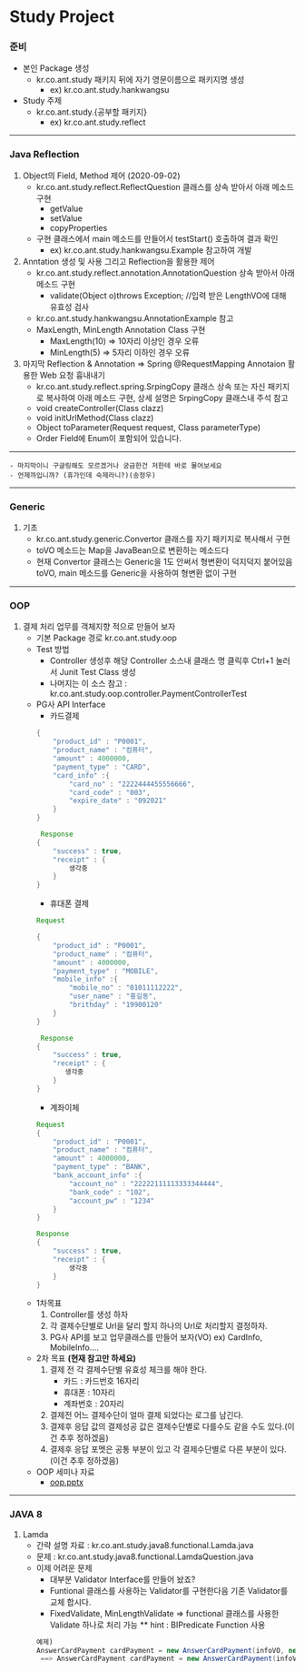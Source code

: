 # Study Project

### 준비

 - 본인 Package 생성
    - kr.co.ant.study 패키지 뒤에 자기 영문이름으로 패키지명 생성
        - ex) kr.co.ant.study.hankwangsu
 - Study 주제
    - kr.co.ant.study.{공부할 패키지}
        - ex) kr.co.ant.study.reflect
---
### Java Reflection
 
1. Object의 Field, Method 제어 (2020-09-02)
    - kr.co.ant.study.reflect.ReflectQuestion 클래스를 상속 받아서 아래 메소드 구현
        - getValue
        - setValue
        - copyProperties
    - 구현 클래스에서 main 메소드를 만들어서 testStart() 호출하여 결과 확인
        - ex) kr.co.ant.study.hankwangsu.Example 참고하여 개발
2. Anntation 생성 및 사용 그리고 Reflection을 활용한 제어
    - kr.co.ant.study.reflect.annotation.AnnotationQuestion 상속 받아서 아래 메소드 구현
        - validate(Object o)throws Exception; //입력 받은 LengthVO에 대해 유효성 검사
    - kr.co.ant.study.hankwangsu.AnnotationExample 참고
    - MaxLength, MinLength Annotation Class 구현
        - MaxLength(10) => 10자리 이상인 경우 오류
        - MinLength(5) => 5자리 이하인 경우 오류
3. 마지막 Reflection & Annotation => Spring @RequestMapping Annotaion 활용한 Web 요청 흉내내기
    - kr.co.ant.study.reflect.spring.SrpingCopy 클래스 상속 또는 자신 패키지로 복사하여 아래 메소드 구현, 상세 설명은 SrpingCopy 클래스내 주석 참고
    - void createController(Class clazz)
    - void initUrlMethod(Class clazz)
    - Object toParameter(Request request, Class parameterType)
    - Order Field에 Enum이 포함되어 있습니다.
---
    - 마지막이니 구글링해도 모르겠거나 궁금한건 저한테 바로 물어보세요
    - 언제까입니까? (휴가인데 숙제라니?)(송정우)
---
### Generic

1. 기초
    - kr.co.ant.study.generic.Convertor 클래스를 자기 패키지로 복사해서 구현
    - toVO 메소드는 Map을 JavaBean으로 변환하는 메소드다
    - 현재 Convertor 클래스는 Generic을 1도 안써서 형변환이 덕지덕지 붙어있음 toVO, main 메소드를 Generic을 사용하여 형변환 없이 구현
---
### OOP
1. 결제 처리 업무를 객체지향 적으로 만들어 보자
    - 기본 Package 경로 kr.co.ant.study.oop
    - Test 방법
        - Controller 생성후 해당 Controller 소스내 클래스 명 클릭후 Ctrl+1 눌러서 Junit Test Class 생성
        - 나머지는 이 소스 참고 : kr.co.ant.study.oop.controller.PaymentControllerTest
    - PG사 API Interface
        - 카드결제
        ```java
        {
            "product_id" : "P0001",
            "product_name" : "컴퓨터",
            "amount" : 4000000,
            "payment_type" : "CARD",
            "card_info" :{
                "card_no" : "2222444455556666",
                "card_code" : "003",
                "expire_date" : "092021"
            }
        }
        
         Response
        {
            "success" : true,
            "receipt" : {
                생각중
            }
        }
        ```
        - 휴대폰 결제
        ```java
        Request
        
        {
            "product_id" : "P0001",
            "product_name" : "컴퓨터",
            "amount" : 4000000,
            "payment_type" : "MOBILE",
            "mobile_info" :{
                "mobile_no" : "01011112222",
                "user_name" : "홍길동",
                "brithday" : "19900120"
            }
        }
        
         Response
        {
            "success" : true,
            "receipt" : {
               생각중 
            }
        }
        ```
        - 계좌이체
        ```java
        Request
        {
            "product_id" : "P0001",
            "product_name" : "컴퓨터",
            "amount" : 4000000,
            "payment_type" : "BANK",
            "bank_account_info" :{
                "account_no" : "22222111113333344444",
                "bank_code" : "102",
                "account_pw" : "1234"
            }
        }
        
        Response
        {
            "success" : true,
            "receipt" : {
                생각중
            }
        }
        ```
    - 1차목표
        1. Controller를 생성 하자
        2. 각 결제수단별로 Url을 달리 할지 하나의 Url로 처리할지 결정하자.
        3. PG사 API를 보고 업무클래스를 만들어 보자(VO)
          ex) CardInfo, MobileInfo....
    - 2차 목표 **(현재 참고만 하세요)**
        1. 결제 전 각 결제수단별 유효성 체크를 해야 한다.
            - 카드 : 카드번호 16자리
            - 휴대폰 : 10자리
            - 계좌번호 : 20자리
        2. 결제전 어느 결제수단이 얼마 결제 되었다는 로그를 남긴다.
        3. 결제후 응답 값의 결제성공 값은 결제수단별로 다를수도 같을 수도 있다.(이건 추후 정하겠음)
        4. 결제후 응답 포멧은 공통 부분이 있고 각 결제수단별로 다른 부분이 있다.(이건 추후 정하겠음)
    - OOP 세미나 자료
        - [oop.pptx](uploads/d850bc0cf50f6513b82f21d420773197/oop.pptx)        
---
### JAVA 8
1. Lamda
    - 간략 설명 자료 : kr.co.ant.study.java8.functional.Lamda.java 
    - 문제 : kr.co.ant.study.java8.functional.LamdaQuestion.java
    - 이제 어려운 문제
        - 대부분 Validator Interface를 만들어 놨죠?
        - Funtional 클래스를 사용하는 Validator를 구현한다음 기존 Validator를 교체 합시다.
        - FixedValidate, MinLengthValidate => functional 클래스를 사용한 Validate 하나로 처리 가능
        ** hint : BIPredicate Function 사용
        ```java
        예제)
        AnswerCardPayment cardPayment = new AnswerCardPayment(infoVO, new FixedLengthValidator());
         ==> AnswerCardPayment cardPayment = new AnswerCardPayment(infoVO, 요기다가 구현한 클래스 교체);
        ```